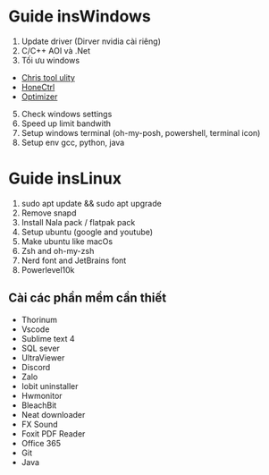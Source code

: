 # Guide insWindows

1. Update driver (Dirver nvidia cài riêng)
2. C/C++ AOI và .Net
4. Tối ưu windows
  - [Chris tool ulity](https://github.com/ChrisTitusTech/winutil)
  - [HoneCtrl](https://github.com/auraside/HoneCtrl)
  - [Optimizer](https://github.com/hellzerg/optimizer/releases)
5. Check windows settings
6. Speed up limit bandwith
7. Setup windows terminal (oh-my-posh, powershell, terminal icon)
8. Setup env gcc, python, java

# Guide insLinux
1. sudo apt update && sudo apt upgrade
2. Remove snapd
3. Install Nala pack / flatpak pack
4. Setup ubuntu (google and youtube)
5. Make ubuntu like macOs
6. Zsh and oh-my-zsh
7. Nerd font and JetBrains font
8. Powerlevel10k

## Cài các phần mềm cần thiết
  - Thorinum
  - Vscode
  - Sublime text 4
  - SQL sever
  - UltraViewer
  - Discord
  - Zalo
  - Iobit uninstaller
  - Hwmonitor
  - BleachBit
  - Neat downloader
  - FX Sound
  - Foxit PDF Reader
  - Office 365
  - Git
  - Java
